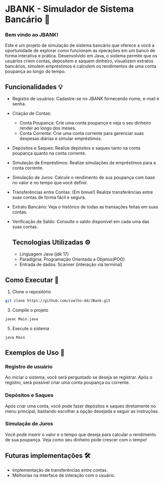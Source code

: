 # JBANK - Simulador de Sistema Bancário 🏦

### Bem vindo ao JBANK!
Este é um projeto de simulação de sistema bancário que oferece a você a oportunidade de explorar como funcionam as operações em um banco de forma interativa e prática.
Desenvolvido em Java, o sistema permite que os usuários criem contas, depositem e saquem dinheiro, visualizem extratos bancários, simulem empréstimos e calculem os rendimentos de uma conta poupança ao longo do tempo.

## Funcionalidades 💡
* Registro de usuários: Cadastre-se no JBANK fornecendo nome, e-mail e senha.
* Criação de Contas:
  * Conta Poupança: Crie uma conta poupança e veja o seu dinheiro render ao longo dos meses.
  * Conta Corrente: Crie uma conta corrente para gerenciar suas despesas diárias e simular empréstimos.
* Depósitos e Saques: Realize depósitos e saques tanto na conta poupança quanto na conta corrente.
* Simulação de Empréstimos: Realize simulações de empréstimos para a conta corrente.
* Simulação de Juros: Calcule o rendimento de sua poupança com base no valor e no tempo que você definir.
* Transferências entre Contas: (Em breve!) Realize transferências entre suas contas de forma fácil e segura.
* Extrato Bancário: Veja o histórico de todas as transações feitas em suas contas.
* Verificação de Saldo: Consulte o saldo disponível em cada uma das suas contas.

  ## Tecnologias Utilizadas ⚙️
  * Linguagem Java (jdk 17)
  * Paradigma: Programação Orientada a Objetos(POO)
  * Entrada de dados: Scanner (interação via terminal)
 
## Como Executar 🚀
1) Clone o repositório
```bash
git clone https://github.com/coelho-dd/JBank.git
```

3) Compile o projeto
```bash
javac Main.java
```

5) Execute o sistema
```bash
java Main
```

## Exemplos de Uso 📝
### Registro de usuário
Ao iniciar o sistema, você será perguntado se deseja se registrar. Após o registro, será possível criar uma conta poupança ou corrente.

### Depósitos e Saques
Após criar uma conta, você pode fazer depósitos e saques diretamente no menu principal, bastando escolher a opção desejada e seguir as instruções.

### Simulação de Juros
Você pode inserir o valor e o tempo que deseja para calcular o rendimento de sua poupança. Veja como seu dinheiro pode crescer com o tempo!

## Futuras implementações 🛠️
* Implementação de transferências entre contas.
* Melhorias na interface de interação com o usuário.

